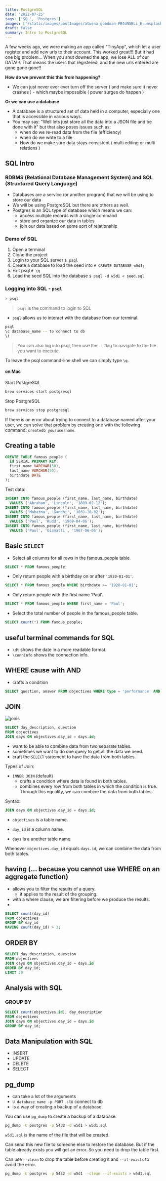 ```yaml
---
title: PostgreSQL
date: '2022-07-25'
tags: ['SQL', 'Postgres']
images: ['/static/images/postImages/atwena-goodman-PB4dNSELi_E-unsplash.jpg']
draft: false
summary: Intro to PostgreSQL
---
```


A few weeks ago, we were making an app called "TinyApp", which let a user register and add new urls to their account. This worked great!!! But it had one big problem... When you shut downed the app, we lose ALL of our DATA!!!. That means the users that registered, and the new urls entered are gone gone gone!!

**How do we prevent this this from happening?**

- We can just never ever ever turn off the server ( and make sure it never crashes ) - which maybe impossible ( power surges do happen )

**Or we can use a database**

- A database is a structured set of data held in a computer, especially one that is accessible in various ways.
- You may say: "Well lets just store all the data into a JSON file and be done with it" but that also poses issues such as:
  - when do we re-read data from the file (efficiency)
  - when do we write to a file
  - How do we make sure data stays consistent ( multi editing or multi relations )

## SQL Intro

### RDBMS (Relational Database Management System) and SQL (Structured Query Language)

- Databases are a service (or another program) that we will be using to store our data
- We will be using PostgreSQL but there are others as well.
- Postgres is an SQL type of database which means we can:
  - access multiple records with a single command
  - store and organize our data in tables
  - join our data based on some sort of relationship

### Demo of SQL

1. Open a terminal
1. Clone the project
1. Login to your SQL server `$ psql`
1. Create a database to load the seed into `# CREATE DATABASE w5d1;`
1. Exit psql `# \q`
1. Load the seed SQL into the database `$ psql -d w5d1 < seed.sql`

### Logging into SQL - `psql`

```zsh
> psql
```

> `psql` is the command to login to SQL

- `psql` allows us to interact with the database from our terminal.

```zsh
psql
\c database_name -- to connect to db
\i
```

> You can also log into psql, then use the `-i` flag to navigate to the file you want to execute.

To leave the psql command-line shell we can simply type `\q`.

#### on Mac

Start PostgreSQL

```zsh
brew services start postgresql
```

Stop PostgreSQL

```zsh
brew services stop postgresql
```

If there is an error about trying to connect to a database named after your user, we can solve that problem by creating one with the following command: `createdb yourusername`.

## Creating a table

```sql
CREATE TABLE famous_people (
  id SERIAL PRIMARY KEY,
  first_name VARCHAR(50),
  last_name VARCHAR(50),
  birthdate DATE
);
```

Test data:

```sql
INSERT INTO famous_people (first_name, last_name, birthdate)
  VALUES ('Abraham', 'Lincoln', '1809-02-12');
INSERT INTO famous_people (first_name, last_name, birthdate)
  VALUES ('Mahatma', 'Gandhi', '1869-10-02');
INSERT INTO famous_people (first_name, last_name, birthdate)
  VALUES ('Paul', 'Rudd', '1969-04-06');
INSERT INTO famous_people (first_name, last_name, birthdate)
  VALUES ('Paul', 'Giamatti', '1967-06-06');
```

## Basic `SELECT`

- Select all columns for all rows in the famous_people table.

```sql
SELECT * FROM famous_people;
```

- Only return people with a birthday on or after `'1920-01-01'`.

```sql
SELECT * FROM famous_people WHERE birthdate >= '1920-01-01';
```

- Only return people with the first name 'Paul'.

```sql
SELECT * FROM famous_people WHERE first_name = 'Paul';
```

- Select the total number of people in the famous_people table.

```sql
SELECT count(*) FROM famous_people;
```

## useful terminal commands for SQL

- `\dt` shows the date in a more readable format.
- `\conninfo` shows the connection info.

## WHERE cause with AND

- crafts a condition

```sql
SELECT question, answer FROM objectives WHERE type = 'performance' AND sort < 5;
```

## JOIN

![joins](https://i.pinimg.com/474x/d0/15/17/d01517fe8785f30f953b1a89f92abd9d.jpg)

```sql
SELECT day_description, question
FROM objectives
JOIN days ON objectives.day_id = days.id;
```

- want to be able to combine data from two separate tables.
- sometimes we want to do one query to get all the data we need.
- craft the `SELECT` statement to have the data from both tables.

Types of Join:

- `INNER JOIN` (default)
  - crafts a condition where data is found in both tables.
  - combines every row from both tables in which the condition is true. Through this equality, we can combine the data from both tables.

Syntax:

```sql
JOIN days ON objectives.day_id = days.id;
```

- `objectives` is a table name.
- `day_id` is a column name.

- `days` is a another table name.

Whenever `objectives.day_id` equals `days.id`, we can combine the data from both tables.

## having (... because you cannot use WHERE on an aggregate function)

- allows you to filter the results of a query.
  - it applies to the result of the grouping.
- with a where clause, we are filtering before we produce the results.
-

```sql
SELECT count(day_id)
FROM objectives
GROUP BY day_id
HAVING count(day_id) > 3;
```

## ORDER BY

```sql
SELECT day_description, question
FROM objectives
JOIN days ON objectives.day_id = days.id
ORDER BY day_id;
LIMIT 20
```

## Analysis with SQL

### GROUP BY

```sql
SELECT count(objectives.id), day_description
FROM objectives
JOIN days ON objectives.day_id = days.id
GROUP BY day_id;
```

## Data Manipulation with SQL

- INSERT
- UPDATE
- DELETE
- SELECT

## pg_dump

- can take a lot of the arguments
- `U database name -p PORT ` : to connect to db
- is a way of creating a backup of a database.

You can use `pg_dump` to create a backup of a database.

```zsh
pg_dump -U postgres -p 5432 -d w5d1 > w5d1.sql
```

`w5d1.sql` is the name of the file that will be created.

Can send this new file to someone else to restore the database. But if the table already exists you will get an error. So you need to drop the table first.

Can use `--clean` to drop the table before creating it and `--if-exists` to avoid the error.

```zsh
pg_dump -U postgres -p 5432 -d w5d1 --clean --if-exists > w5d1.sql
```
